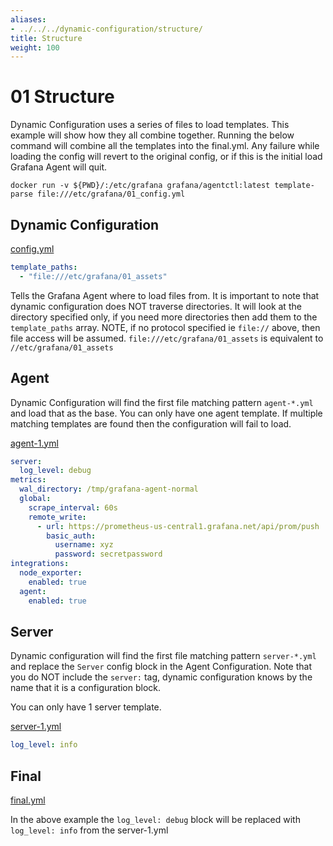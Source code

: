 ```yaml
---
aliases:
- ../../../dynamic-configuration/structure/
title: Structure
weight: 100
---
```


# 01 Structure

Dynamic Configuration uses a series of files to load templates. This example will show how they all combine together. Running the below command will combine all the templates into the final.yml. Any failure while loading the config will revert to the original config, or if this is the initial load Grafana Agent will quit.

`docker run -v ${PWD}/:/etc/grafana grafana/agentctl:latest template-parse file:///etc/grafana/01_config.yml`

## Dynamic Configuration

[config.yml](https://github.com/grafana/agent/blob/main/docs/sources/cookbook/dynamic-configuration/01_Basics/01_config.yml)

```yaml
template_paths:
  - "file:///etc/grafana/01_assets"
```

Tells the Grafana Agent where to load files from. It is important to note that dynamic configuration does NOT traverse directories. It will look at the directory specified only, if you need more directories then add them to the `template_paths` array. NOTE, if no protocol specified ie `file://` above, then file access will be assumed. `file:///etc/grafana/01_assets` is equivalent to `//etc/grafana/01_assets`

## Agent

Dynamic Configuration will find the first file matching pattern `agent-*.yml` and load that as the base. You can only have one agent template. If multiple matching templates are found then the configuration will fail to load.

[agent-1.yml](https://github.com/grafana/agent/blob/main/docs/sources/cookbook/dynamic-configuration/01_Basics/01_assets/agent-1.yml)

```yaml
server:
  log_level: debug
metrics:
  wal_directory: /tmp/grafana-agent-normal
  global:
    scrape_interval: 60s
    remote_write:
      - url: https://prometheus-us-central1.grafana.net/api/prom/push
        basic_auth:
          username: xyz
          password: secretpassword
integrations:
  node_exporter:
    enabled: true
  agent:
    enabled: true
```

## Server

Dynamic configuration will find the first file matching pattern `server-*.yml` and replace the `Server` config block in
the Agent Configuration. Note that you do NOT include the `server:` tag, dynamic configuration knows by the name that it
is a configuration block.

You can only have 1 server template.

[server-1.yml](https://github.com/grafana/agent/blob/main/docs/sources/cookbook/dynamic-configuration/01_Basics/01_assets/server-1.yml)


```yaml
log_level: info
```

## Final

[final.yml](https://github.com/grafana/agent/blob/main/docs/sources/cookbook/dynamic-configuration/01_Basics/01_assets/final.yml)

In the above example the `log_level: debug` block will be replaced with `log_level: info` from the server-1.yml
